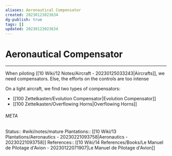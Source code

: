 ```yaml
---
aliases: Aeronautical Compensator
created: 20230123023634
dg-publish: true
tags: []
updated: 20230123023634
---
```

# Aeronautical Compensator
---
When piloting [[10 Wiki/12 Notes/Aircraft - 20230125033243\|Aircrafts]], we need compensators. Else, the efforts on the controls are too intense

On a light aircraft, we find two types of compensators:
- [[100 Zettelkasten/Evolution Compensator\|Evolution Compensator]]
- [[100 Zettelkasten/Overflowing Horns\|Overflowing Horns]]



###### META
Status:: #wiki/notes/mature 
Plantations:: [[10 Wiki/13 Plantations/Aeronautics - 20230221093758\|Aeronautics - 20230221093758]]
References:: [[10 Wiki/14 References/Books/Le Manuel de Pilotage d'Avion - 20230122071907\|Le Manuel de Pilotage d'Avion]]

